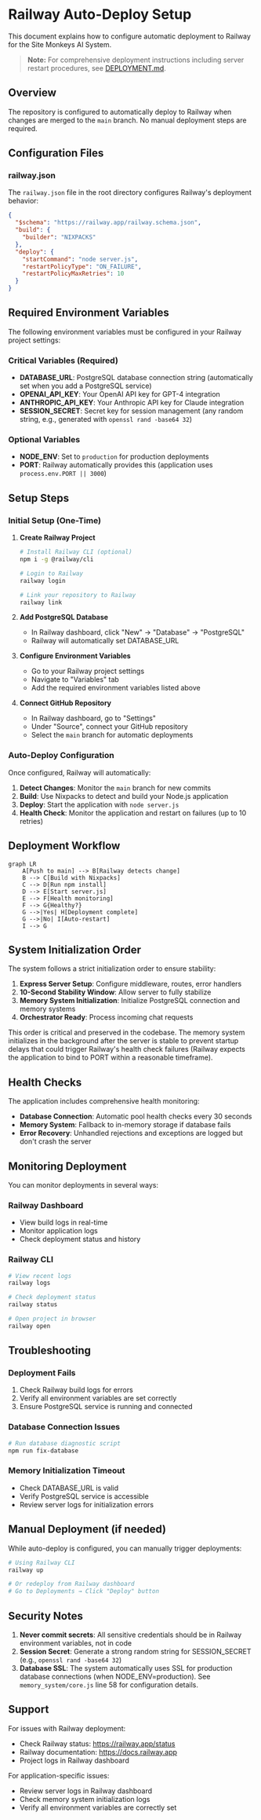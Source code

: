 # Railway Auto-Deploy Setup

This document explains how to configure automatic deployment to Railway for the Site Monkeys AI System.

> **Note:** For comprehensive deployment instructions including server restart procedures, see [DEPLOYMENT.md](./DEPLOYMENT.md).

## Overview

The repository is configured to automatically deploy to Railway when changes are merged to the `main` branch. No manual deployment steps are required.

## Configuration Files

### railway.json

The `railway.json` file in the root directory configures Railway's deployment behavior:

```json
{
  "$schema": "https://railway.app/railway.schema.json",
  "build": {
    "builder": "NIXPACKS"
  },
  "deploy": {
    "startCommand": "node server.js",
    "restartPolicyType": "ON_FAILURE",
    "restartPolicyMaxRetries": 10
  }
}
```

## Required Environment Variables

The following environment variables must be configured in your Railway project settings:

### Critical Variables (Required)

- **DATABASE_URL**: PostgreSQL database connection string (automatically set when you add a PostgreSQL service)
- **OPENAI_API_KEY**: Your OpenAI API key for GPT-4 integration
- **ANTHROPIC_API_KEY**: Your Anthropic API key for Claude integration
- **SESSION_SECRET**: Secret key for session management (any random string, e.g., generated with `openssl rand -base64 32`)

### Optional Variables

- **NODE_ENV**: Set to `production` for production deployments
- **PORT**: Railway automatically provides this (application uses `process.env.PORT || 3000`)

## Setup Steps

### Initial Setup (One-Time)

1. **Create Railway Project**

   ```bash
   # Install Railway CLI (optional)
   npm i -g @railway/cli

   # Login to Railway
   railway login

   # Link your repository to Railway
   railway link
   ```

2. **Add PostgreSQL Database**
   - In Railway dashboard, click "New" → "Database" → "PostgreSQL"
   - Railway will automatically set DATABASE_URL

3. **Configure Environment Variables**
   - Go to your Railway project settings
   - Navigate to "Variables" tab
   - Add the required environment variables listed above

4. **Connect GitHub Repository**
   - In Railway dashboard, go to "Settings"
   - Under "Source", connect your GitHub repository
   - Select the `main` branch for automatic deployments

### Auto-Deploy Configuration

Once configured, Railway will automatically:

1. **Detect Changes**: Monitor the `main` branch for new commits
2. **Build**: Use Nixpacks to detect and build your Node.js application
3. **Deploy**: Start the application with `node server.js`
4. **Health Check**: Monitor the application and restart on failures (up to 10 retries)

## Deployment Workflow

```mermaid
graph LR
    A[Push to main] --> B[Railway detects change]
    B --> C[Build with Nixpacks]
    C --> D[Run npm install]
    D --> E[Start server.js]
    E --> F[Health monitoring]
    F --> G{Healthy?}
    G -->|Yes| H[Deployment complete]
    G -->|No| I[Auto-restart]
    I --> G
```

## System Initialization Order

The system follows a strict initialization order to ensure stability:

1. **Express Server Setup**: Configure middleware, routes, error handlers
2. **10-Second Stability Window**: Allow server to fully stabilize
3. **Memory System Initialization**: Initialize PostgreSQL connection and memory systems
4. **Orchestrator Ready**: Process incoming chat requests

This order is critical and preserved in the codebase. The memory system initializes in the background after the server is stable to prevent startup delays that could trigger Railway's health check failures (Railway expects the application to bind to PORT within a reasonable timeframe).

## Health Checks

The application includes comprehensive health monitoring:

- **Database Connection**: Automatic pool health checks every 30 seconds
- **Memory System**: Fallback to in-memory storage if database fails
- **Error Recovery**: Unhandled rejections and exceptions are logged but don't crash the server

## Monitoring Deployment

You can monitor deployments in several ways:

### Railway Dashboard

- View build logs in real-time
- Monitor application logs
- Check deployment status and history

### Railway CLI

```bash
# View recent logs
railway logs

# Check deployment status
railway status

# Open project in browser
railway open
```

## Troubleshooting

### Deployment Fails

1. Check Railway build logs for errors
2. Verify all environment variables are set correctly
3. Ensure PostgreSQL service is running and connected

### Database Connection Issues

```bash
# Run database diagnostic script
npm run fix-database
```

### Memory Initialization Timeout

- Check DATABASE_URL is valid
- Verify PostgreSQL service is accessible
- Review server logs for initialization errors

## Manual Deployment (if needed)

While auto-deploy is configured, you can manually trigger deployments:

```bash
# Using Railway CLI
railway up

# Or redeploy from Railway dashboard
# Go to Deployments → Click "Deploy" button
```

## Security Notes

1. **Never commit secrets**: All sensitive credentials should be in Railway environment variables, not in code
2. **Session Secret**: Generate a strong random string for SESSION_SECRET (e.g., `openssl rand -base64 32`)
3. **Database SSL**: The system automatically uses SSL for production database connections (when NODE_ENV=production). See `memory_system/core.js` line 58 for configuration details.

## Support

For issues with Railway deployment:

- Check Railway status: https://railway.app/status
- Railway documentation: https://docs.railway.app
- Project logs in Railway dashboard

For application-specific issues:

- Review server logs in Railway dashboard
- Check memory system initialization logs
- Verify all environment variables are correctly set
